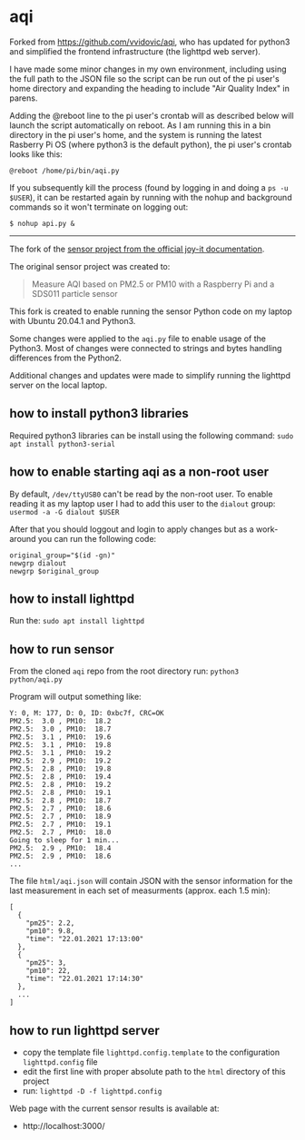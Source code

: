 # aqi
Forked from https://github.com/vvidovic/aqi, who has updated for python3 and
simplified the frontend infrastructure (the lighttpd web server).

I have made some minor changes in my own environment, including using the full path to the JSON file so the script can be run out of the pi user's home directory and expanding the heading to include "Air Quality Index" in parens.

Adding the @reboot line to the pi user's crontab will as described below will launch the script automatically on reboot. As I am running this in a bin directory in the pi user's home, and the system is running the latest Rasberry Pi OS (where python3 is the default python), the pi user's crontab looks like this:

```
@reboot /home/pi/bin/aqi.py
```

If you subsequently kill the process (found by logging in and doing a ```ps -u $USER```), it can be restarted again by running with the nohup and background commands so it won't terminate on logging out:

```
$ nohup api.py &
```

-------------------------------------------------------------------------------

The fork of the [sensor project from the official joy-it documentation](https://github.com/zefanja/aqi).

The original sensor project was created to:
> Measure AQI based on PM2.5 or PM10 with a Raspberry Pi and a SDS011 particle sensor

This fork is created to enable running the sensor Python code on my laptop with
Ubuntu 20.04.1 and Python3.

Some changes were applied to the `aqi.py` file to enable usage of the Python3.
Most of changes were connected to strings and bytes handling differences from
the Python2.

Additional changes and updates were made to simplify running the lighttpd
server on the local laptop.

## how to install python3 libraries

Required python3 libraries can be install using the following command:
`sudo apt install python3-serial`

## how to enable starting aqi as a non-root user

By default, `/dev/ttyUSB0` can't be read by the non-root user. To enable reading
it as my laptop user I had to add this user to the `dialout` group:
`usermod -a -G dialout $USER`

After that you should loggout and login to apply changes but as a work-around
you can run the following code:
```
original_group="$(id -gn)"
newgrp dialout
newgrp $original_group
```

## how to install lighttpd

Run the:
`sudo apt install lighttpd`

## how to run sensor

From the cloned `aqi` repo from the root directory run:
`python3 python/aqi.py`

Program will output something like:
```
Y: 0, M: 177, D: 0, ID: 0xbc7f, CRC=OK
PM2.5:  3.0 , PM10:  18.2
PM2.5:  3.0 , PM10:  18.7
PM2.5:  3.1 , PM10:  19.6
PM2.5:  3.1 , PM10:  19.8
PM2.5:  3.1 , PM10:  19.2
PM2.5:  2.9 , PM10:  19.2
PM2.5:  2.8 , PM10:  19.8
PM2.5:  2.8 , PM10:  19.4
PM2.5:  2.8 , PM10:  19.2
PM2.5:  2.8 , PM10:  19.1
PM2.5:  2.8 , PM10:  18.7
PM2.5:  2.7 , PM10:  18.6
PM2.5:  2.7 , PM10:  18.9
PM2.5:  2.7 , PM10:  19.1
PM2.5:  2.7 , PM10:  18.0
Going to sleep for 1 min...
PM2.5:  2.9 , PM10:  18.4
PM2.5:  2.9 , PM10:  18.6
...
```

The file `html/aqi.json` will contain JSON with the sensor information for the
last measurement in each set of measurments (approx. each 1.5 min):
```
[
  {
    "pm25": 2.2,
    "pm10": 9.8,
    "time": "22.01.2021 17:13:00"
  },
  {
    "pm25": 3,
    "pm10": 22,
    "time": "22.01.2021 17:14:30"
  },
  ...
]
```

## how to run lighttpd server

- copy the template file `lighttpd.config.template` to the configuration
  `lighttpd.config` file
- edit the first line with proper absolute path to the `html` directory of this
  project
- run: `lighttpd -D -f lighttpd.config`

Web page with the current sensor results is available at:
- http://localhost:3000/
